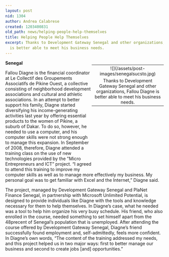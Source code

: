 ```yaml
---
layout: post
nid: 1304
author: Andrea Calabrese
created: 1203400831
old_path: news/helping-people-help-themselves
title: Helping People Help Themselves
excerpt: Thanks to Development Gateway Senegal and other organizations, Fallou Diagne
  is better able to meet his business needs.
---
```


<table align="right" border="0" style="width:229px;height:312px;"><tbody><tr><td align="center" valign="middle">![](/assets/post-images/senegalsucsto.jpg)</td></tr><tr><td align="center" valign="bottom">Thanks to Development Gateway Senegal and other organizations, Fallou Diagne is better able to meet his business needs.</td></tr></tbody></table>

**Senegal**

Fallou Diagne is the financial coordinator at Le Collectif des Groupements Associatifs de Pikine Ouest, a collective consisting of neighborhood development associations and cultural and athletic associations. In an attempt to better support his family, Diagne started diversifying his income-generating activities last year by offering essential products to the women of Pikine, a suburb of Dakar. To do so, however, he needed to use a computer, and his computer skills were not strong enough to manage this expansion. In September of 2008, therefore, Diagne attended a training class on the use of new technologies provided by the "Micro Entrepreneurs and ICT” project. “I agreed to attend this training to improve my computer skills as well as to manage more effectively my business. My personal goal was to get familiar with Excel and the Internet,” Diagne said.

The project, managed by Development Gateway Senegal and PlaNet Finance Senegal, in partnership with Microsoft Unlimited Potential, is designed to provide individuals like Diagne with the tools and knowledge necessary for them to help themselves. In Diagne’s case, what he needed was a tool to help him organize his very busy schedule. His friend, who also enrolled in the course, needed something to set himself apart from the 48precent of Senegal’s population that is unemployed. After attending the course offered by Development Gateway Senegal, Diagne’s friend successfully found employment and, self-admittedly, feels more confident. In Diagne’s own words, “The content of the training addressed my needs, and this project helped us in two major ways: first to better manage our business and second to create jobs [and] opportunities.”
